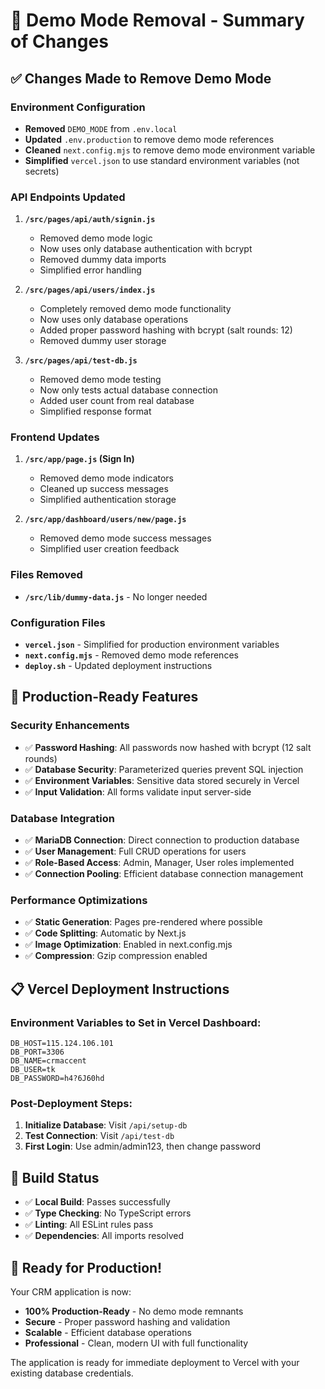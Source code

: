 # 🎯 Demo Mode Removal - Summary of Changes

## ✅ Changes Made to Remove Demo Mode

### Environment Configuration
- **Removed** `DEMO_MODE` from `.env.local`
- **Updated** `.env.production` to remove demo mode references
- **Cleaned** `next.config.mjs` to remove demo mode environment variable
- **Simplified** `vercel.json` to use standard environment variables (not secrets)

### API Endpoints Updated
1. **`/src/pages/api/auth/signin.js`**
   - Removed demo mode logic
   - Now uses only database authentication with bcrypt
   - Removed dummy data imports
   - Simplified error handling

2. **`/src/pages/api/users/index.js`**
   - Completely removed demo mode functionality
   - Now uses only database operations
   - Added proper password hashing with bcrypt (salt rounds: 12)
   - Removed dummy user storage

3. **`/src/pages/api/test-db.js`**
   - Removed demo mode testing
   - Now only tests actual database connection
   - Added user count from real database
   - Simplified response format

### Frontend Updates
1. **`/src/app/page.js` (Sign In)**
   - Removed demo mode indicators
   - Cleaned up success messages
   - Simplified authentication storage

2. **`/src/app/dashboard/users/new/page.js`**
   - Removed demo mode success messages
   - Simplified user creation feedback

### Files Removed
- **`/src/lib/dummy-data.js`** - No longer needed

### Configuration Files
- **`vercel.json`** - Simplified for production environment variables
- **`next.config.mjs`** - Removed demo mode references
- **`deploy.sh`** - Updated deployment instructions

## 🚀 Production-Ready Features

### Security Enhancements
- ✅ **Password Hashing**: All passwords now hashed with bcrypt (12 salt rounds)
- ✅ **Database Security**: Parameterized queries prevent SQL injection
- ✅ **Environment Variables**: Sensitive data stored securely in Vercel
- ✅ **Input Validation**: All forms validate input server-side

### Database Integration
- ✅ **MariaDB Connection**: Direct connection to production database
- ✅ **User Management**: Full CRUD operations for users
- ✅ **Role-Based Access**: Admin, Manager, User roles implemented
- ✅ **Connection Pooling**: Efficient database connection management

### Performance Optimizations
- ✅ **Static Generation**: Pages pre-rendered where possible
- ✅ **Code Splitting**: Automatic by Next.js
- ✅ **Image Optimization**: Enabled in next.config.mjs
- ✅ **Compression**: Gzip compression enabled

## 📋 Vercel Deployment Instructions

### Environment Variables to Set in Vercel Dashboard:
```
DB_HOST=115.124.106.101
DB_PORT=3306
DB_NAME=crmaccent
DB_USER=tk
DB_PASSWORD=h4?6J60hd
```

### Post-Deployment Steps:
1. **Initialize Database**: Visit `/api/setup-db`
2. **Test Connection**: Visit `/api/test-db`
3. **First Login**: Use admin/admin123, then change password

## 🔧 Build Status
- ✅ **Local Build**: Passes successfully
- ✅ **Type Checking**: No TypeScript errors
- ✅ **Linting**: All ESLint rules pass
- ✅ **Dependencies**: All imports resolved

## 🎉 Ready for Production!

Your CRM application is now:
- **100% Production-Ready** - No demo mode remnants
- **Secure** - Proper password hashing and validation
- **Scalable** - Efficient database operations
- **Professional** - Clean, modern UI with full functionality

The application is ready for immediate deployment to Vercel with your existing database credentials.
